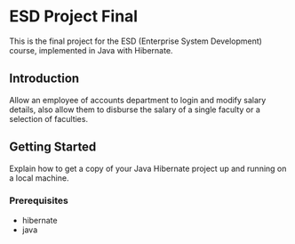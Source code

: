 # ESD Project Final

This is the final project for the ESD (Enterprise System Development) course, implemented in Java with Hibernate.

## Introduction

Allow an employee of accounts department to login and modify salary details, also allow them to disburse the salary of a single faculty or a selection of faculties.


## Getting Started

Explain how to get a copy of your Java Hibernate project up and running on a local machine.

### Prerequisites
- hibernate
- java


